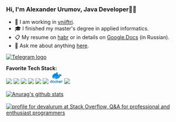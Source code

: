 ### Hi, I'm Alexander Urumov, Java Developer👨‍💻

<!--[<img src="https://img.shields.io/badge/LinkedIn-282C34?logo=linkedin&logoColor=0077B5" alt="LinkedIn logo" title="LinkedIn" height="25" />](https://www.linkedin.com/)
-->

- 💼 I am working in [vniiftri](https://www.vniiftri.ru/en/).
- 🎓 I finished my master's degree in applied informatics.
- 📋 My resume on [habr](https://career.habr.com/devalurum) or in details on [Google.Docs](https://docs.google.com/document/d/1YaEWhiDfqPlJ45MBYUoZZjDK2-MrkvN_/edit?rtpof=true) (in Russian).
- 💬 Ask me about anything [here](https://t.me/devalurum/).

[<img src="https://img.shields.io/badge/Telegram-282C34?logo=telegram&logoColor=0077B5" alt="Telegram logo" title="Telegram" height="25" />](https://t.me/devalurum/)

**Favorite Tech Stack:**  
<code><img height="35" src="https://raw.githubusercontent.com/jmnote/z-icons/master/svg/java.svg"></code>
<code><img height="35" src="https://github.com/yurijserrano/Github-Profile-Readme-Logos/blob/master/frameworks/spring.svg"></code>
<code><img height="35" src="https://avatars.githubusercontent.com/u/62695641?v=4"></code>
<code><img height="35" src="https://github.com/yurijserrano/Github-Profile-Readme-Logos/blob/master/databases/mysql.svg"></code>
<code><img height="35" src="https://github.com/yurijserrano/Github-Profile-Readme-Logos/blob/master/databases/postgresql.svg"></code>
<code><img height="35" src="https://github.com/gilbarbara/logos/blob/master/logos/hibernate.svg"></code>
<code><img height="35" src="https://raw.githubusercontent.com/github/explore/80688e429a7d4ef2fca1e82350fe8e3517d3494d/topics/docker/docker.png"></code>
<code><img height="35" src="https://github.com/yurijserrano/Github-Profile-Readme-Logos/blob/master/ides/intellij.svg"></code>


<a href="https://github.com/anuraghazra/github-readme-stats">
  <img align="center" src="https://github-readme-stats.anuraghazra1.vercel.app/api?username=devalurum&show_icons=true&hide_title=true&hide=contribs,issues&include_all_commits=true&count_private=true&theme=dark" alt="Anurag's github stats" />
</a>
<br></br>
<a href="https://stackoverflow.com/users/13068500/devalurum"><img src="https://stackoverflow.com/users/flair/13068500.png?theme=dark" width="210" height="60" alt="profile for devalurum at Stack Overflow, Q&amp;A for professional and enthusiast programmers" title="profile for Alexander Urumov at StackOverflow"></a> 
